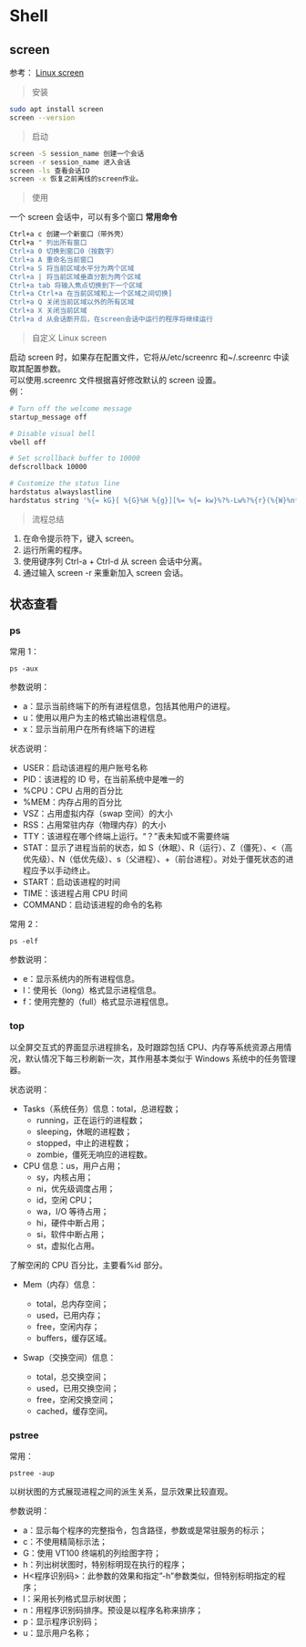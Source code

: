 # **Shell**

## **screen**

参考：
[Linux screen](https://www.myfreax.com/how-to-use-linux-screen/)

> 安装

```bash
sudo apt install screen
screen --version
```

> 启动

```bash
screen -S session_name 创建一个会话
screen -r session_name 进入会话
screen -ls 查看会话ID
screen -x 恢复之前离线的screen作业。
```

> 使用

一个 screen 会话中，可以有多个窗口
**常用命令**

```bash
Ctrl+a c 创建一个新窗口（带外壳）
Ctrl+a " 列出所有窗口
Ctrl+a 0 切换到窗口0（按数字）
Ctrl+a A 重命名当前窗口
Ctrl+a S 将当前区域水平分为两个区域
Ctrl+a | 将当前区域垂直分割为两个区域
Ctrl+a tab 将输入焦点切换到下一个区域
Ctrl+a Ctrl+a 在当前区域和上一个区域之间切换]
Ctrl+a Q 关闭当前区域以外的所有区域
Ctrl+a X 关闭当前区域
Ctrl+a d 从会话断开后，在screen会话中运行的程序将继续运行
```

> 自定义 Linux screen

启动 screen 时，如果存在配置文件，它将从/etc/screenrc 和~/.screenrc 中读取其配置参数。  
可以使用.screenrc 文件根据喜好修改默认的 screen 设置。  
例：

```bash
# Turn off the welcome message
startup_message off

# Disable visual bell
vbell off

# Set scrollback buffer to 10000
defscrollback 10000

# Customize the status line
hardstatus alwayslastline
hardstatus string '%{= kG}[ %{G}%H %{g}][%= %{= kw}%?%-Lw%?%{r}(%{W}%n*%f%t%?(%u)%?%{r})%{w}%?%+Lw%?%?%= %{g}][%{B} %m-%d %{W}%c %{g}]'
```

> 流程总结

1. 在命令提示符下，键入 screen。
2. 运行所需的程序。
3. 使用键序列 Ctrl-a + Ctrl-d 从 screen 会话中分离。
4. 通过输入 screen -r 来重新加入 screen 会话。

## 状态查看

### ps

常用 1：

```
ps -aux
```

参数说明：

- a：显示当前终端下的所有进程信息，包括其他用户的进程。
- u：使用以用户为主的格式输出进程信息。
- x：显示当前用户在所有终端下的进程

状态说明：

- USER：启动该进程的用户账号名称
- PID：该进程的 ID 号，在当前系统中是唯一的
- %CPU：CPU 占用的百分比
- %MEM：内存占用的百分比
- VSZ：占用虚拟内存（swap 空间）的大小
- RSS：占用常驻内存（物理内存）的大小
- TTY：该进程在哪个终端上运行。“？”表未知或不需要终端
- STAT：显示了进程当前的状态，如 S（休眠）、R（运行）、Z（僵死）、<（高优先级）、N（低优先级）、s（父进程）、+（前台进程）。对处于僵死状态的进程应予以手动终止。
- START：启动该进程的时间
- TIME：该进程占用 CPU 时间
- COMMAND：启动该进程的命令的名称

常用 2：

```
ps -elf
```

参数说明：

- e：显示系统内的所有进程信息。
- l：使用长（long）格式显示进程信息。
- f：使用完整的（full）格式显示进程信息。

### top

以全屏交互式的界面显示进程排名，及时跟踪包括 CPU、内存等系统资源占用情况，默认情况下每三秒刷新一次，其作用基本类似于 Windows 系统中的任务管理器。

状态说明：

- Tasks（系统任务）信息：total，总进程数；
  - running，正在运行的进程数；
  - sleeping，休眠的进程数；
  - stopped，中止的进程数；
  - zombie，僵死无响应的进程数。
- CPU 信息：us，用户占用；
  - sy，内核占用；
  - ni，优先级调度占用；
  - id，空闲 CPU；
  - wa，I/O 等待占用；
  - hi，硬件中断占用；
  - si，软件中断占用；
  - st，虚拟化占用。

了解空闲的 CPU 百分比，主要看%id 部分。

- Mem（内存）信息：

  - total，总内存空间；
  - used，已用内存；
  - free，空闲内存；
  - buffers，缓存区域。

- Swap（交换空间）信息：
  - total，总交换空间；
  - used，已用交换空间；
  - free，空闲交换空间；
  - cached，缓存空间。

### pstree

常用：

```
pstree -aup
```

以树状图的方式展现进程之间的派生关系，显示效果比较直观。

参数说明：

- a：显示每个程序的完整指令，包含路径，参数或是常驻服务的标示；
- c：不使用精简标示法；
- G：使用 VT100 终端机的列绘图字符；
- h：列出树状图时，特别标明现在执行的程序；
- H<程序识别码>：此参数的效果和指定”-h”参数类似，但特别标明指定的程序；
- l：采用长列格式显示树状图；
- n：用程序识别码排序。预设是以程序名称来排序；
- p：显示程序识别码；
- u：显示用户名称；
